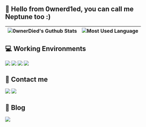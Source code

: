## 👋 Hello from 0wnerd1ed, you can call me Neptune too :)

|  ![0wnerDied's Guthub Stats](https://github-readme-stats.vercel.app/api?username=0wnerdied&show_icons=true&hide_border=true&bg_color=ffffff) | ![Most Used Language](https://github-readme-stats-three-snowy-60.vercel.app/api/top-langs/?username=0wnerdied&layout=compact&hide_border=true) |
| ------------- | ------------- |

## 💻 Working Environments
[![](https://img.shields.io/badge/Windows%2011-0078d4?style=for-the-badge&logo=windows11&logoColor=white)](https://www.microsoft.com/windows) [![](https://img.shields.io/badge/macOS%20Sequoia-black?style=for-the-badge&logo=apple&logoColor=white)](https://en.wikipedia.org/wiki/MacOS_Sequoia) [![](https://img.shields.io/badge/Arch%20Linux-1793D1?style=for-the-badge&logo=arch-linux&logoColor=white)](https://archlinux.org/) [![](https://img.shields.io/badge/Ubuntu%2022.04-orange?style=for-the-badge&logo=ubuntu&logoColor=white)](https://releases.ubuntu.com/jammy/)

## 📧 Contact me
[![](https://img.shields.io/badge/Gmail-EA4335?style=for-the-badge&logo=gmail&logoColor=white)](mailto:z1281552865@gmail.com) [![](https://img.shields.io/badge/Outlook-0078D4?style=for-the-badge&logo=microsoftoutlook&logoColor=white)](mailto:atndko@outlook.sg)

## 📝 Blog
[![](https://img.shields.io/badge/blog-0E83CD?style=for-the-badge&logo=hexo&logoColor=white)](https://0b1t.tech)
